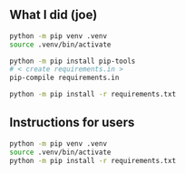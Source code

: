 ## What I did (joe)

```sh
python -m pip venv .venv
source .venv/bin/activate

python -m pip install pip-tools
# < create requirements.in >
pip-compile requirements.in

python -m pip install -r requirements.txt
```

## Instructions for users

```sh
python -m pip venv .venv
source .venv/bin/activate
python -m pip install -r requirements.txt
```
